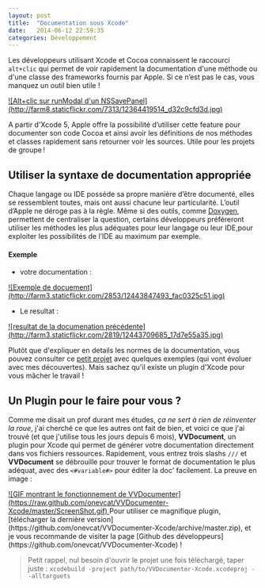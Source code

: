 ```yaml
---
layout: post
title:  "Documentation sous Xcode"
date:   2014-06-12 22:59:35
categories: Développement
---
```


Les développeurs utilisant Xcode et Cocoa connaissent le raccourci `alt+clic` qui permet de voir rapidement la documentation d'une méthode ou d'une classe des frameworks fournis par Apple. Si ce n’est pas le cas, vous manquez un outil bien utile !

<a href="http://farm8.staticflickr.com/7313/12364419514_d32c9cfd3d.jpg" rel="lightbox">
![Alt+clic sur runModal d'un NSSavePanel](http://farm8.staticflickr.com/7313/12364419514_d32c9cfd3d.jpg)
</a>

A partir d'Xcode 5, Apple offre la possibilité d’utiliser cette feature pour documenter son code Cocoa et ainsi avoir les définitions de nos méthodes et classes rapidement sans retourner voir les sources. Utile pour les projets de groupe !



## Utiliser la syntaxe de documentation appropriée

Chaque langage ou IDE posséde sa propre manière d’être documenté, elles se ressemblent toutes, mais ont aussi chacune leur particularité. L’outil d’Apple ne déroge pas à la règle. Même si des outils, comme [Doxygen](www.doxygen.org), permettent de centraliser la question, certains développeurs préféreront utiliser les méthodes les plus adéquates pour leur langage ou leur IDE,pour exploiter les possibilités de l’IDE au maximum par exemple.

#### Exemple

- votre documentation :    
 
<a href="http://farm3.staticflickr.com/2853/12443847493_fac0325c51.jpg" rel="lightbox">
![Exemple de docuement](http://farm3.staticflickr.com/2853/12443847493_fac0325c51.jpg)
</a>    

- Le resultat : 

<a href="http://farm3.staticflickr.com/2819/12443709685_17d7e55a35.jpg" rel="lightbox">
![resultat de la documenation précédente](http://farm3.staticflickr.com/2819/12443709685_17d7e55a35.jpg)
</a>    


Plutôt que d'expliquer en details les normes de la documentation, vous pouvez consulter ce  [petit projet](https://github.com/leolelego/OSX-Bricks-Codes/tree/master/XcodeDocumentation) avec quelques exemples (qui vont évoluer avec mes découvertes). Mais sachez qu'il existe un plugin d'Xcode pour vous mâcher le travail !
 
 
    
## Un Plugin pour le faire pour vous ?
    
Comme me disait un prof durant mes études,  *ça ne sert à rien de réinventer la roue*, j'ai cherché ce que les autres ont fait de bien, et voici ce que j'ai trouvé (et que j'utilise tous les jours depuis 6 mois), **VVDocument**, un plugin pour Xcode qui permet de générer votre documentation directement dans vos fichiers ressources.  Rapidement, vous entrez trois slashs `///` et **VVDocument** se débrouille pour trouver le format de documentation le plus adéquat, avec des `<#variable#>` pour éditer la doc' facilement. La preuve en image :

<a href="https://raw.github.com/onevcat/VVDocumenter-Xcode/master/ScreenShot.gif" rel="lightbox">
![GIF montrant le fonctionnement de VVDocumenter](https://raw.github.com/onevcat/VVDocumenter-Xcode/master/ScreenShot.gif)
</a>    
Pour utiliser ce magnifique plugin, [télécharger la dernière version](https://github.com/onevcat/VVDocumenter-Xcode/archive/master.zip), et je vous recommande de visiter la page [Github des développeurs](https://github.com/onevcat/VVDocumenter-Xcode) !

> Petit rappel, nul besoin d'ouvrir le projet une fois téléchargé, taper juste :
 `xcodebuild -project path/to/VVDocumenter-Xcode.xcodeproj --alltarguets`